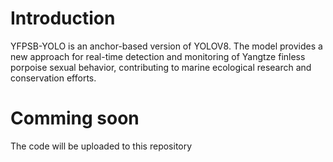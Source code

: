 # Introduction
YFPSB-YOLO is an anchor-based version of YOLOV8. The model provides a new approach for real-time detection and monitoring of Yangtze finless porpoise sexual behavior, contributing to marine ecological research and conservation efforts.

# Comming soon
The code will be uploaded to this repository
